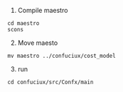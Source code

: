 1. Compile maestro
```
cd maestro
scons
```

2. Move maesto
```
mv maestro ../confuciux/cost_model
```

3. run
```
cd confuciux/src/Confx/main
```
